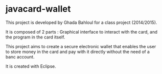 # javacard-wallet

This project is developed by Ghada Bahloul for a class project (2014/2015).

It is composed of 2 parts : Graphical interface to interact with the card, and the program in the card itself.

This project aims to create a secure electronic wallet that enables the user to store money in the card and pay with it directly without the need of a banc account.

It is created with Eclipse.